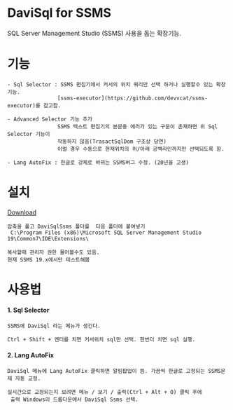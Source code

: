 # DaviSql for SSMS
SQL Server Management Studio (SSMS) 사용을 돕는 확장기능.


# 기능
    - Sql Selector : SSMS 편집기에서 커서의 위치 쿼리만 선택 하거나 실행할수 있는 확장기능.  
                    [ssms-executor](https://github.com/devvcat/ssms-executor)를 참고함.
                    
    - Advanced Selector 기능 추가
                    SSMS 텍스트 편집기의 본문중 에러가 있는 구문이 존재하면 위 Sql Selector 기능이
                    작동하지 않음(TrasactSqlDom 구조상 당연)
                    이럴 경우 수동으로 현재위치의 위/아래 공백라인까지만 선택되도록 함.
                    
    - Lang AutoFix : 한글로 강제로 바뀌는 SSMS버그 수정. (20년을 고생)

# 설치
[Download](https://github.com/grimhang/DaviSqlSsms/releases/download/V0.9.5/DaviSqlSsms_V0.9.5.zip)
           
    압축을 풀고 DaviSqlSsms 폴더를  다음 폴더에 붙여넣기  
     C:\Program Files (x86)\Microsoft SQL Server Management Studio 19\Common7\IDE\Extensions\  

    복사할때 관리자 권한 물어볼수도 있음.  
    현재 SSMS 19.x에서만 테스트해봄


# 사용법

#### 1. Sql Selector
    SSMS에 DaviSql 라는 메뉴가 생긴다.  

    Ctrl + Shift + 엔터를 치면 커서위치 sql만 선택. 한번더 치면 sql 실행.

#### 2. Lang AutoFix
    DaviSql 메뉴에 Lang AutoFix 클릭하면 알림팝업이 뜸. 가끔씩 한글로 고정되는 SSMS문제 자동 교정.  

    실시간으로 교정되는지 보려면 메뉴 / 보기 / 출력(Ctrl + Alt + O) 클릭 후에  
     출력 Windows의 드롭다운에서 DaviSql Ssms 선택.